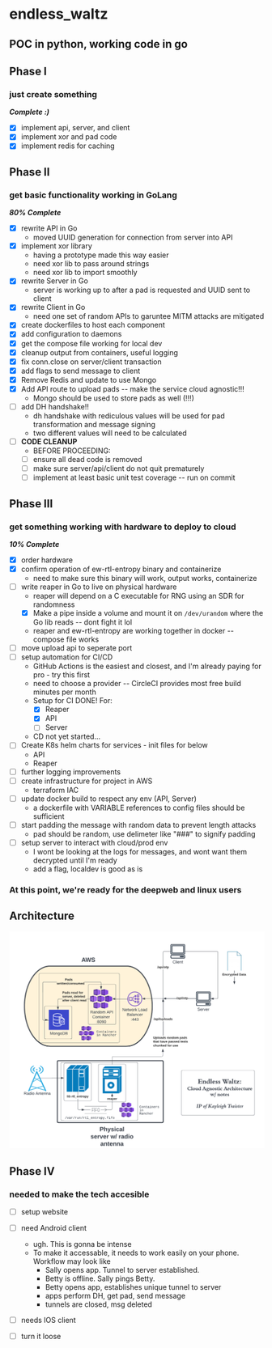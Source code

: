 # endless_waltz

POC in python, working code in go
----------------------------------

## Phase I
### just create something
***Complete :)***
- [x] implement api, server, and client
- [x] implement xor and pad code
- [x] implement redis for caching

## Phase II
### get basic functionality working in GoLang
***80% Complete***
- [x] rewrite API in Go
   - moved UUID generation for connection from server into API
- [x] implement xor library
   - having a prototype made this way easier
   - need xor lib to pass around strings
   - need xor lib to import smoothly
- [x] rewrite Server in Go
   - server is working up to after a pad is requested and UUID sent to client
- [x] rewrite Client in Go
   - need one set of random APIs to garuntee MITM attacks are mitigated
- [x] create dockerfiles to host each component
- [x] add configuration to daemons 
- [x] get the compose file working for local dev
- [x] cleanup output from containers, useful logging
- [x] fix conn.close on server/client transaction
- [x] add flags to send message to client
- [x] Remove Redis and update to use Mongo
- [x] Add API route to upload pads -- make the service cloud agnostic!!!
   - Mongo should be used to store pads as well (!!!)
- [ ] add DH handshake!!
   - dh handshake with rediculous values will be used for pad transformation and message signing
   - two different values will need to be calculated
- [ ] **CODE CLEANUP** 
   - BEFORE PROCEEDING:
   - [ ] ensure all dead code is removed
   - [ ] make sure server/api/client do not quit prematurely
   - [ ] implement at least basic unit test coverage -- run on commit

## Phase III
### get something working with hardware to deploy to cloud
***10% Complete***
- [x] order hardware
- [x] confirm operation of ew-rtl-entropy binary and containerize
   - need to make sure this binary will work, output works, containerize
- [ ] write reaper in Go to live on physical hardware
   - reaper will depend on a C executable for RNG using an SDR for randomness
   - [x] Make a pipe inside a volume and mount it on `/dev/urandom` where the Go lib reads -- dont fight it lol
   - reaper and ew-rtl-entropy are working together in docker -- compose file works
- [ ] move upload api to seperate port
- [ ] setup automation for CI/CD
   - GitHub Actions is the easiest and closest, and I'm already paying for pro - try this first
   - need to choose a provider -- CircleCI provides most free build minutes per month
   - Setup for CI DONE! For:
     - [x] Reaper
     - [x] API
     - [ ] Server
   - CD not yet started...
- [ ] Create K8s helm charts for services - init files for below
   - API
   - Reaper
- [ ] further logging improvements
- [ ] create infrastructure for project in AWS
   - terraform IAC
- [ ] update docker build to respect any env (API, Server)
   - a dockerfile with VARIABLE references to config files should be sufficient
- [ ] start padding the message with random data to prevent length attacks
   - pad should be random, use delimeter like "###" to signify padding
- [ ] setup server to interact with cloud/prod env
   - I wont be looking at the logs for messages, and wont want them decrypted until I'm ready
   - add a flag, localdev is good as is

### At this point, we're ready for the deepweb and linux users

## Architecture
![alt text](./EndlessWaltz.png)


## Phase IV
### needed to make the tech accesible
- [ ] setup website
- [ ] need Android client
   - ugh. This is gonna be intense
   - To make it accessable, it needs to work easily on your phone. Workflow may look like
     - Sally opens app. Tunnel to server established.
     - Betty is offline. Sally pings Betty.
     - Betty opens app, establishes unique tunnel to server
     - apps perform DH, get pad, send message
     - tunnels are closed, msg deleted
- [ ] needs IOS client
- [ ] turn it loose

